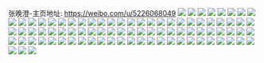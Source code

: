 张晚澄-主页地址: https://weibo.com/u/5226068049 
![](https://wx4.sinaimg.cn/mw2000/005HG329ly1h9a7yq743rj30u014042u.jpg) 
![](https://wx4.sinaimg.cn/mw2000/005HG329ly1h9a5rcidjrj30s50mp0u6.jpg) 
![](https://wx4.sinaimg.cn/mw2000/005HG329ly1h92ci3ysk6j30u0140wnu.jpg) 
![](https://wx4.sinaimg.cn/mw2000/005HG329ly1h92ci2qdo4j30u00m6jsj.jpg) 
![](https://wx4.sinaimg.cn/mw2000/005HG329ly1h8wuj0cby8j30u014045x.jpg) 
![](https://wx4.sinaimg.cn/mw2000/005HG329ly1h8ee6ojozpj30u00xfwkl.jpg) 
![](https://wx4.sinaimg.cn/mw2000/005HG329ly1h8ee6ord0cj30u00y0afd.jpg) 
![](https://wx4.sinaimg.cn/mw2000/005HG329ly1h872h43i6hj30lc0pnq52.jpg) 
![](https://wx4.sinaimg.cn/mw2000/005HG329ly1h872h4do8xj30k40mlmya.jpg) 
![](https://wx4.sinaimg.cn/mw2000/005HG329ly1h872h50smnj30ja0ht0uk.jpg) 
![](https://wx4.sinaimg.cn/mw2000/005HG329ly1h83whi05szj311b0pbn40.jpg) 
![](https://wx4.sinaimg.cn/mw2000/005HG329ly1h83wlc69cmj30u0140tfp.jpg) 
![](https://wx4.sinaimg.cn/mw2000/005HG329ly1h83wisvj5gj30u019tq9m.jpg) 
![](https://wx4.sinaimg.cn/mw2000/005HG329ly1h7yta9s932j30mc0vi78g.jpg) 
![](https://wx4.sinaimg.cn/mw2000/005HG329ly1h7xlncbtmzj30qy1axgoo.jpg) 
![](https://wx4.sinaimg.cn/mw2000/005HG329ly1h7xlnc5ztyj30u01fkads.jpg) 
![](https://wx4.sinaimg.cn/mw2000/005HG329ly1h7xlncip7aj30u01c1wil.jpg) 
![](https://wx4.sinaimg.cn/mw2000/005HG329ly1h7xlnco23cj30tj1ecmzg.jpg) 
![](https://wx4.sinaimg.cn/mw2000/005HG329ly1h7xlncuhdij30u01chn3f.jpg) 
![](https://wx4.sinaimg.cn/mw2000/005HG329ly1h7xlnx37cyj30u0140qac.jpg) 
![](https://wx4.sinaimg.cn/mw2000/005HG329ly1h7x06q1p65j30u0140k04.jpg) 
![](https://wx4.sinaimg.cn/mw2000/005HG329ly1h7x06sejgjj30u0140tg9.jpg) 
![](https://wx4.sinaimg.cn/mw2000/005HG329ly1h7vqy51usuj30u01hc79i.jpg) 
![](https://wx4.sinaimg.cn/mw2000/005HG329ly1h7vqy48hqtj30m40kvq4z.jpg) 
![](https://wx4.sinaimg.cn/mw2000/005HG329ly1h7vqy4moqfj30u0140te1.jpg) 
![](https://wx4.sinaimg.cn/mw2000/005HG329ly1h7vqy4v2v9j30u0140n2h.jpg) 
![](https://wx4.sinaimg.cn/mw2000/005HG329ly1h7v8sk2k14j30vr0u0ta8.jpg) 
![](https://wx4.sinaimg.cn/mw2000/005HG329ly1h7qu4ap849j30u015dgt3.jpg) 
![](https://wx4.sinaimg.cn/mw2000/005HG329ly1h7pc1gzbl5j30u0167q9j.jpg) 
![](https://wx4.sinaimg.cn/mw2000/005HG329ly1h7jk730988j31410u0wn1.jpg) 
![](https://wx4.sinaimg.cn/mw2000/005HG329ly1h7jk74tw4tj30s41dzgsg.jpg) 
![](https://wx4.sinaimg.cn/mw2000/005HG329ly1h7dudo9e5yj30u0140qb5.jpg) 
![](https://wx4.sinaimg.cn/mw2000/005HG329ly1h7dudoftmgj30u015kgmy.jpg) 
![](https://wx4.sinaimg.cn/mw2000/005HG329ly1h7dudomvfdj30u0140tg3.jpg) 
![](https://wx4.sinaimg.cn/mw2000/005HG329ly1h7dudovkisj30u0140n3r.jpg) 
![](https://wx4.sinaimg.cn/mw2000/005HG329ly1h7dudpn3u9j30u0140ai1.jpg) 
![](https://wx4.sinaimg.cn/mw2000/005HG329ly1h7dudpu1luj30u01hc10o.jpg) 
![](https://wx4.sinaimg.cn/mw2000/005HG329ly1h7cnwky65kj30xm0lon9p.jpg) 
![](https://wx4.sinaimg.cn/mw2000/005HG329ly1h79uyhw0wcj30u0140gra.jpg) 
![](https://wx4.sinaimg.cn/mw2000/005HG329ly1h79uyi533lj30u00ycgpw.jpg) 
![](https://wx4.sinaimg.cn/mw2000/005HG329ly1h79uyibe2kj30u0140jsk.jpg) 
![](https://wx4.sinaimg.cn/mw2000/005HG329ly1h79uyiikgtj30u0140q8e.jpg) 
![](https://wx4.sinaimg.cn/mw2000/005HG329ly1h7836o0e93j30u01emgpd.jpg) 
![](https://wx4.sinaimg.cn/mw2000/005HG329ly1h6j6isbdo1j30u0140qed.jpg) 
![](https://wx4.sinaimg.cn/mw2000/005HG329ly1h6iq05nvk3j30u0140tb0.jpg) 
![](https://wx4.sinaimg.cn/mw2000/005HG329ly1h6iq05215pj318g0u0t9x.jpg) 
![](https://wx4.sinaimg.cn/mw2000/005HG329ly1h6gz07wyupj30qo0zkq42.jpg) 
![](https://wx4.sinaimg.cn/mw2000/005HG329ly1h6fn8hogjpj30u01hcdp4.jpg) 
![](https://wx4.sinaimg.cn/mw2000/005HG329ly1h6fn8jphkvj31be0zkavm.jpg) 
![](https://wx4.sinaimg.cn/mw2000/005HG329ly1h6fn8keg8hj31sc2dsna0.jpg) 
![](https://wx4.sinaimg.cn/mw2000/005HG329ly1h6ddr8ex7cj30pf0nfdg8.jpg) 
![](https://wx4.sinaimg.cn/mw2000/005HG329ly1h6bzudysk6j30wi17jt9l.jpg) 
![](https://wx4.sinaimg.cn/mw2000/005HG329ly1h6bzuea3m1j30wi0vhn10.jpg) 
![](https://wx4.sinaimg.cn/mw2000/005HG329ly1h6bzudro0qj30hb0mswh7.jpg) 
![](https://wx4.sinaimg.cn/mw2000/005HG329ly1h6b5ls6rl1j30q11a9dlx.jpg) 
![](https://wx4.sinaimg.cn/mw2000/005HG329ly1h6asxeihimj30oy0eagnd.jpg) 
![](https://wx4.sinaimg.cn/mw2000/005HG329ly1h6a37pmf8vj30p70mcmxk.jpg) 
![](https://wx4.sinaimg.cn/mw2000/005HG329ly1h67sp1teb8j30u01bfwhv.jpg) 
![](https://wx4.sinaimg.cn/mw2000/005HG329ly1h67sp0qd5uj31400u078h.jpg) 
![](https://wx4.sinaimg.cn/mw2000/005HG329ly1h63tf3v820j30u012tqaw.jpg) 
![](https://wx4.sinaimg.cn/mw2000/005HG329ly1h63tf6qp2jj30u0140wie.jpg) 
![](https://wx4.sinaimg.cn/mw2000/005HG329ly1h63tf7on9qj31400u044c.jpg) 
![](https://wx4.sinaimg.cn/mw2000/005HG329ly1h63tf7wbm3j30nq0magmi.jpg) 
![](https://wx4.sinaimg.cn/mw2000/005HG329ly1h5v5rz3w2rj30u01290ya.jpg) 
![](https://wx4.sinaimg.cn/mw2000/005HG329ly1h5v5ryqcvcj30u0140gs9.jpg) 
![](https://wx4.sinaimg.cn/mw2000/005HG329ly1h5v5ryjam9j31400u0qac.jpg) 
![](https://wx4.sinaimg.cn/mw2000/005HG329ly1h5v5rywr4bj30u014045l.jpg) 
![](https://wx4.sinaimg.cn/mw2000/005HG329ly1h5rfj0acsnj30u0140gpz.jpg) 
![](https://wx4.sinaimg.cn/mw2000/005HG329ly1h5p94fh1xxj30u0140gsj.jpg) 
![](https://wx4.sinaimg.cn/mw2000/005HG329ly1h5i5o3hxgaj30u01407c8.jpg) 
![](https://wx4.sinaimg.cn/mw2000/005HG329ly1h59cc6jbkgj30u011v45w.jpg) 
![](https://wx4.sinaimg.cn/mw2000/005HG329ly1h50ociixcyj30v50u0ac8.jpg) 
![](https://wx4.sinaimg.cn/mw2000/005HG329ly1h4zxq886waj30wi0nmq77.jpg) 
![](https://wx4.sinaimg.cn/mw2000/005HG329ly1h4zxq8iq9dj30wi0lfwib.jpg) 
![](https://wx4.sinaimg.cn/mw2000/005HG329ly1h4zxq8sa9jj30wi0q444t.jpg) 
![](https://wx4.sinaimg.cn/mw2000/005HG329ly1h4qwzhqueij30tz0miq7y.jpg) 
![](https://wx4.sinaimg.cn/mw2000/005HG329ly1h3vbwofktcj30u015bqf0.jpg) 
![](https://wx4.sinaimg.cn/mw2000/005HG329ly1h3vbwrsjwkj31400u0gwg.jpg) 
![](https://wx4.sinaimg.cn/mw2000/005HG329ly1h3vbwqtleoj30u0140wkl.jpg) 
![](https://wx4.sinaimg.cn/mw2000/005HG329ly1h33b2ket9sj30wi0oe0xo.jpg) 
![](https://wx4.sinaimg.cn/mw2000/005HG329ly1h33b2mh78yj30wi0oawjh.jpg) 
![](https://wx4.sinaimg.cn/mw2000/005HG329ly1h33b2jwdn3j30u01407a4.jpg) 
![](https://wx4.sinaimg.cn/mw2000/005HG329ly1h2zsrbhoamj30u011gmzz.jpg) 
![](https://wx4.sinaimg.cn/mw2000/005HG329ly1h2xadeh3w4j30u01hc44k.jpg) 
![](https://wx4.sinaimg.cn/mw2000/005HG329ly1h2u179dx54j30u00ozwgd.jpg) 
![](https://wx4.sinaimg.cn/mw2000/005HG329ly1h2q9sd9uotj30vb0u0jss.jpg) 
